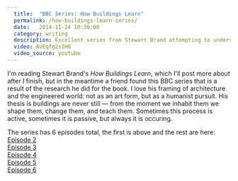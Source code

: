 ```yaml
---
  title:  "BBC Series: How Buildings Learn"
  permalink: /how-buildings-learn-series/
  date:   2014-11-24 10:30:00
  category: writing
  description: Excellent series from Stewart Brand attempting to understand buildings from a evolutionary standpoint.
  video: AvEqfg2sIH0
  video_source: youtube
---
```


I'm reading Stewart Brand's _How Buildings Learn_, which I'll post more about after I finish, but in the meantime a friend found this BBC series that is a result of the research he did for the book. I love his framing of architecture and the engineered world: not as an art form, but as a humanist pursuit. His thesis is buildings are never still — from the moment we inhabit them we shape them, change them, and teach them. Sometimes this process is active, sometimes it is passive, but always it is occuring.

The series has 6 episodes total, the first is above and the rest are here: <br/>
[Episode 2](https://www.youtube.com/watch?v=09pekAKuXjc) <br/>
 [Episode 3](https://www.youtube.com/watch?v=ZSaWdp833YM) <br/>
  [Episode 4](https://www.youtube.com/watch?v=GuKPknFLHno) <br/>
   [Episode 5](https://www.youtube.com/watch?v=j_dozoqw4To) <br/>
    [Episode 6](https://www.youtube.com/watch?v=HTSbtM12IZw)
